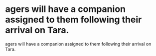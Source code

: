 # agers will have a companion assigned to them following their arrival on Tara.

agers will have a companion assigned to them following their arrival on Tara.